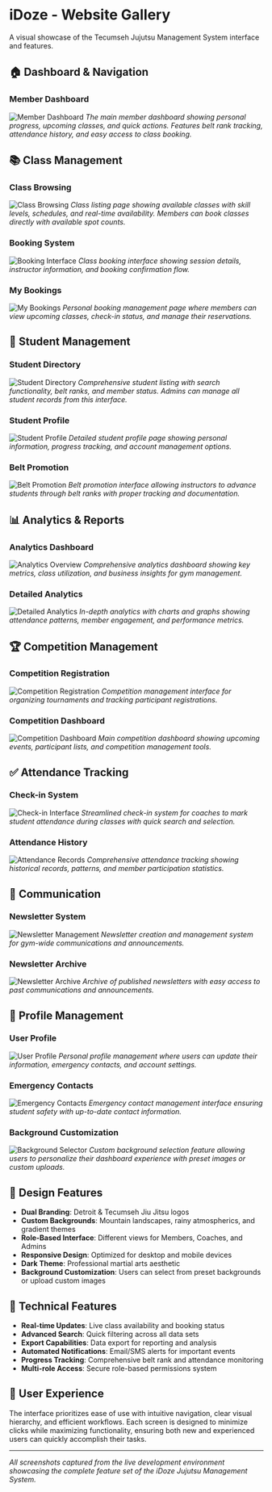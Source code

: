 # iDoze - Website Gallery

A visual showcase of the Tecumseh Jujutsu Management System interface and features.

## 🏠 Dashboard & Navigation

### Member Dashboard
![Member Dashboard](img/site/01-dashboard.png)
*The main member dashboard showing personal progress, upcoming classes, and quick actions. Features belt rank tracking, attendance history, and easy access to class booking.*

## 📚 Class Management

### Class Browsing
![Class Browsing](img/site/02-classes.png)
*Class listing page showing available classes with skill levels, schedules, and real-time availability. Members can book classes directly with available spot counts.*

### Booking System
![Booking Interface](img/site/03-booking.png)
*Class booking interface showing session details, instructor information, and booking confirmation flow.*

### My Bookings
![My Bookings](img/site/04-my-bookings.png)
*Personal booking management page where members can view upcoming classes, check-in status, and manage their reservations.*

## 👥 Student Management

### Student Directory
![Student Directory](img/site/05-students.png)
*Comprehensive student listing with search functionality, belt ranks, and member status. Admins can manage all student records from this interface.*

### Student Profile
![Student Profile](img/site/06-student-profile.png)
*Detailed student profile page showing personal information, progress tracking, and account management options.*

### Belt Promotion
![Belt Promotion](img/site/07-belt-promotion.png)
*Belt promotion interface allowing instructors to advance students through belt ranks with proper tracking and documentation.*

## 📊 Analytics & Reports

### Analytics Dashboard
![Analytics Overview](img/site/08-analytics.png)
*Comprehensive analytics dashboard showing key metrics, class utilization, and business insights for gym management.*

### Detailed Analytics
![Detailed Analytics](img/site/09-detailed-analytics.png)
*In-depth analytics with charts and graphs showing attendance patterns, member engagement, and performance metrics.*

## 🏆 Competition Management

### Competition Registration
![Competition Registration](img/site/10-competition-register.png)
*Competition management interface for organizing tournaments and tracking participant registrations.*

### Competition Dashboard
![Competition Dashboard](img/site/11-competition-dashboard.png)
*Main competition dashboard showing upcoming events, participant lists, and competition management tools.*

## ✅ Attendance Tracking

### Check-in System
![Check-in Interface](img/site/12-checkin.png)
*Streamlined check-in system for coaches to mark student attendance during classes with quick search and selection.*

### Attendance History
![Attendance Records](img/site/13-attendance.png)
*Comprehensive attendance tracking showing historical records, patterns, and member participation statistics.*

## 📧 Communication

### Newsletter System
![Newsletter Management](img/site/14-newsletter.png)
*Newsletter creation and management system for gym-wide communications and announcements.*

### Newsletter Archive
![Newsletter Archive](img/site/15-newsletter-archive.png)
*Archive of published newsletters with easy access to past communications and announcements.*

## 👤 Profile Management

### User Profile
![User Profile](img/site/16-profile.png)
*Personal profile management where users can update their information, emergency contacts, and account settings.*

### Emergency Contacts
![Emergency Contacts](img/site/17-emergency-contacts.png)
*Emergency contact management interface ensuring student safety with up-to-date contact information.*

### Background Customization
![Background Selector](img/site/18-background-selector.png)
*Custom background selection feature allowing users to personalize their dashboard experience with preset images or custom uploads.*

## 🎨 Design Features

- **Dual Branding**: Detroit & Tecumseh Jiu Jitsu logos
- **Custom Backgrounds**: Mountain landscapes, rainy atmospherics, and gradient themes
- **Role-Based Interface**: Different views for Members, Coaches, and Admins
- **Responsive Design**: Optimized for desktop and mobile devices
- **Dark Theme**: Professional martial arts aesthetic
- **Background Customization**: Users can select from preset backgrounds or upload custom images

## 🔧 Technical Features

- **Real-time Updates**: Live class availability and booking status
- **Advanced Search**: Quick filtering across all data sets
- **Export Capabilities**: Data export for reporting and analysis
- **Automated Notifications**: Email/SMS alerts for important events
- **Progress Tracking**: Comprehensive belt rank and attendance monitoring
- **Multi-role Access**: Secure role-based permissions system

## 📱 User Experience

The interface prioritizes ease of use with intuitive navigation, clear visual hierarchy, and efficient workflows. Each screen is designed to minimize clicks while maximizing functionality, ensuring both new and experienced users can quickly accomplish their tasks.

---

*All screenshots captured from the live development environment showcasing the complete feature set of the iDoze Jujutsu Management System.*